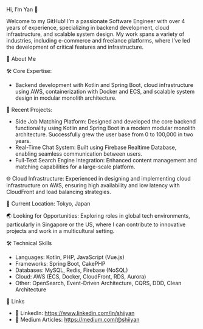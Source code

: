 Hi, I’m Yan 👋

Welcome to my GitHub! I’m a passionate Software Engineer with over 4 years of experience, specializing in backend development, cloud infrastructure, and scalable system design. My work spans a variety of industries, including e-commerce and freelance platforms, where I’ve led the development of critical features and infrastructure.

🚀 About Me

🛠️ Core Expertise: 

- Backend development with Kotlin and Spring Boot, cloud infrastructure using AWS, containerization with Docker and ECS, and scalable system design in modular monolith architecture.

🎯 Recent Projects:

- Side Job Matching Platform: Designed and developed the core backend functionality using Kotlin and Spring Boot in a modern modular monolith architecture. Successfully grew the user base from 0 to 100,000 in two years.
- Real-Time Chat System: Built using Firebase Realtime Database, enabling seamless communication between users.
- Full-Text Search Engine Integration: Enhanced content management and matching capabilities for a large-scale platform.

🌐 Cloud Infrastructure: Experienced in designing and implementing cloud infrastructure on AWS, ensuring high availability and low latency with CloudFront and load balancing strategies.

📍 Current Location: Tokyo, Japan

🌏 Looking for Opportunities: Exploring roles in global tech environments, particularly in Singapore or the US, where I can contribute to innovative projects and work in a multicultural setting.

🛠️ Technical Skills

- Languages: Kotlin, PHP, JavaScript (Vue.js)
- Frameworks: Spring Boot, CakePHP
- Databases: MySQL, Redis, Firebase (NoSQL)
- Cloud: AWS (ECS, Docker, CloudFront, RDS, Aurora)
- Other: OpenSearch, Event-Driven Architecture, CQRS, DDD, Clean Architecture

🔗 Links

- 💼 LinkedIn: https://www.linkedin.com/in/shiiyan
- 📝 Medium Articles: https://medium.com/@shiiyan
